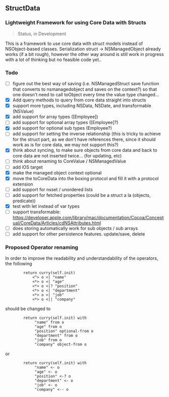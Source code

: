 ## StructData
### Lightweight Framework for using Core Data with Structs

> Status, in Development

This is a framework to use core data with struct models instead of NSObject-based classes. Serialization struct -> NSManagedObject already works (if a bit rough), however the other way around is still work in progress with a lot of thinking but no feasible code yet..

### Todo
- [ ] figure out the best way of  saving (i.e. NSManagedStruct save function that converts to nsmanagedobject and saves on the context?)
      so that one doesn't need to call toObject every time the value type changed...
- [x] Add query methods to query from core data straight into structs
- [x] support more types, including NSData, NSDate, and transformable (NSValue)
- [x] add support for array types ([Employee])
- [ ] add support for optional array types ([Employee]?)
- [x] add support for optional sub types (Employee?)
- [ ] add support for setting the inverse relationship (this is tricky to achieve for the struct part, as we don't have references there, since it should work as is for core data, we may not support this?)
- [x] think about syncing, to make sure objects from core data and back to core data are not inserted twice... (for updating, etc)
- [ ] think about renaming to CoreValue / NSManagedValue
- [ ] add iOS target
- [x] make the managed object context optional
- [x] move the toCoreData into the boxing protocol and fill it with a protocol extension
- [ ] add support for nsset / unordered lists
- [ ] add support for fetched properties (could be a struct a la (objects, predicate))
- [x] test with let instead of var types
- [ ] support transformable: https://developer.apple.com/library/mac/documentation/Cocoa/Conceptual/CoreData/Articles/cdNSAttributes.html
- [ ] does storing automatically work for sub objects / sub arrays
- [ ] add support for other persistence features. update/save, delete

### Proposed Operator renaming
In order to improve the readability and understandability of the operators, the following
```
        return curry(self.init)
            <^> o <| "name"
            <*> o <| "age"
            <*> o <|? "position"
            <*> o <| "department"
            <*> o <| "job"
            <*> o <|| "company"
```

should be changed to
```
        return curry(self.init) with
             "name" from o
             "age" from o
             "position" optional-from o
             "department" from o
             "job" from o
             "company" object-from o
```
or
```
        return curry(self.init) with
             "name" <- o
             "age" <- o
             "position" <-? o
             "department" <- o
             "job" <- o
             "company" <-- o
```
